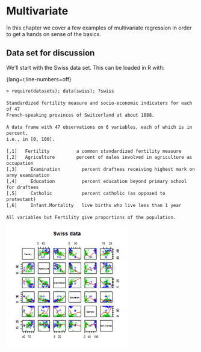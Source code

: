 # Multivariate

In this chapter we cover a few examples of multivariate regression in order
to get a hands on sense of the basics.

## Data set for discussion

We'll  start with the Swiss data set. This can be loaded in R with:

{lang=r,line-numbers=off}
~~~
> require(datasets); data(swiss); ?swiss

Standardized fertility measure and socio-economic indicators for each of 47
French-speaking provinces of Switzerland at about 1888.

A data frame with 47 observations on 6 variables, each of which is in percent,
i.e., in [0, 100].

[,1]   Fertility          a common standardized fertility measure
[,2]   Agriculture        percent of males involved in agriculture as occupation
[,3]	 Examination        percent draftees receiving highest mark on army examination
[,4]	 Education          percent education beyond primary school for draftees
[,5]	 Catholic           percent catholic (as opposed to protestant)
[,6]	 Infant.Mortality   live births who live less than 1 year

All variables but Fertility give proportions of the population.
~~~

![Plot of the Swiss data set](images/swiss1.png)

<!--

## Calling `lm`
`summary(lm(Fertility ~ . , data = swiss))`

```
                 Estimate Std. Error t value  Pr(>|t|)
(Intercept)       66.9152   10.70604   6.250 1.906e-07
Agriculture       -0.1721    0.07030  -2.448 1.873e-02
Examination       -0.2580    0.25388  -1.016 3.155e-01
Education         -0.8709    0.18303  -4.758 2.431e-05
Catholic           0.1041    0.03526   2.953 5.190e-03
Infant.Mortality   1.0770    0.38172   2.822 7.336e-03
```


---
## Example interpretation
* Agriculture is expressed in percentages (0 - 100)
* Estimate is -0.1721.
* Our models estimates an expected 0.17 decrease in standardized fertility for every 1% increase in percentage of males involved in agriculture in holding the remaining variables constant.
* The t-test for $H_0: \beta_{Agri} = 0$ versus $H_a: \beta_{Agri} \neq 0$ is  significant.
* Interestingly, the unadjusted estimate is

```r
summary(lm(Fertility ~ Agriculture, data = swiss))$coefficients
```

```
            Estimate Std. Error t value  Pr(>|t|)
(Intercept)  60.3044    4.25126  14.185 3.216e-18
Agriculture   0.1942    0.07671   2.532 1.492e-02
```


---
How can adjustment reverse the sign of an effect? Let's try a simulation.

```r
n <- 100; x2 <- 1 : n; x1 <- .01 * x2 + runif(n, -.1, .1); y = -x1 + x2 + rnorm(n, sd = .01)
summary(lm(y ~ x1))$coef
```

```
            Estimate Std. Error t value  Pr(>|t|)
(Intercept)    1.454      1.079   1.348 1.807e-01
x1            96.793      1.862  51.985 3.707e-73
```

```r
summary(lm(y ~ x1 + x2))$coef
```

```
             Estimate Std. Error  t value   Pr(>|t|)
(Intercept)  0.001933  0.0017709    1.092  2.777e-01
x1          -1.020506  0.0163560  -62.393  4.211e-80
x2           1.000133  0.0001643 6085.554 1.544e-272
```


---
<div class="rimage center"><img src="fig/unnamed-chunk-5.png" title="plot of chunk unnamed-chunk-5" alt="plot of chunk unnamed-chunk-5" class="plot" /></div>


---
<div class="rimage center"><img src="fig/unnamed-chunk-6.png" title="plot of chunk unnamed-chunk-6" alt="plot of chunk unnamed-chunk-6" class="plot" /></div>


---
## Back to this data set
* The sign reverses itself with the inclusion of Examination and Education.
* The percent of males in the province working in agriculture is negatively related to educational attainment (correlation of -0.6395) and Education and Examination (correlation of 0.6984) are obviously measuring similar things.
  * Is the positive marginal an artifact for not having accounted for, say, Education level? (Education does have a stronger effect, by the way.)
* At the minimum, anyone claiming that provinces that are more agricultural have higher fertility rates would immediately be open to criticism.

---
## What if we include an unnecessary variable?
z adds no new linear information, since it's a linear
combination of variables already included. R just drops
terms that are linear combinations of other terms.

```r
z <- swiss$Agriculture + swiss$Education
lm(Fertility ~ . + z, data = swiss)
```

```

Call:
lm(formula = Fertility ~ . + z, data = swiss)

Coefficients:
     (Intercept)       Agriculture       Examination         Education          Catholic  
          66.915            -0.172            -0.258            -0.871             0.104  
Infant.Mortality                 z  
           1.077                NA  
```



---
## Dummy variables are smart
* Consider the linear model
$$
Y_i = \beta_0 + X_{i1} \beta_1 + \epsilon_{i}
$$
where each $X_{i1}$ is binary so that it is a 1 if measurement $i$ is in a group and 0 otherwise. (Treated versus not in a clinical trial, for example.)
* Then for people in the group $E[Y_i] = \beta_0 + \beta_1$
* And for people not in the group $E[Y_i] = \beta_0$
* The LS fits work out to be $\hat \beta_0 + \hat \beta_1$ is the mean for those in the group and $\hat \beta_0$ is the mean for those not in the group.
* $\beta_1$ is interpretted as the increase or decrease in the mean comparing those in the group to those not.
* Note including a binary variable that is 1 for those not in the group would be redundant. It would create three parameters to describe two means.

---
## More than 2 levels
* Consider a multilevel factor level. For didactic reasons, let's say a three level factor (example, US political party affiliation: Republican, Democrat, Independent)
* $Y_i = \beta_0 + X_{i1} \beta_1 + X_{i2} \beta_2 + \epsilon_i$.
* $X_{i1}$ is 1 for Republicans and 0 otherwise.
* $X_{i2}$ is 1 for Democrats and 0 otherwise.
* If $i$ is Republican $E[Y_i] = \beta_0 +\beta_1$
* If $i$ is Democrat $E[Y_i] = \beta_0 + \beta_2$.
* If $i$ is Independent $E[Y_i] = \beta_0$.
* $\beta_1$ compares Republicans to Independents.
* $\beta_2$ compares Democrats to Independents.
* $\beta_1 - \beta_2$ compares Republicans to Democrats.
* (Choice of reference category changes the interpretation.)

---
## Insect Sprays
<div class="rimage center"><img src="fig/unnamed-chunk-8.png" title="plot of chunk unnamed-chunk-8" alt="plot of chunk unnamed-chunk-8" class="plot" /></div>


---
## Linear model fit, group A is the reference

```r
summary(lm(count ~ spray, data = InsectSprays))$coef
```

```
            Estimate Std. Error t value  Pr(>|t|)
(Intercept)  14.5000      1.132 12.8074 1.471e-19
sprayB        0.8333      1.601  0.5205 6.045e-01
sprayC      -12.4167      1.601 -7.7550 7.267e-11
sprayD       -9.5833      1.601 -5.9854 9.817e-08
sprayE      -11.0000      1.601 -6.8702 2.754e-09
sprayF        2.1667      1.601  1.3532 1.806e-01
```


---
## Hard coding the dummy variables

```r
summary(lm(count ~
             I(1 * (spray == 'B')) + I(1 * (spray == 'C')) +
             I(1 * (spray == 'D')) + I(1 * (spray == 'E')) +
             I(1 * (spray == 'F'))
           , data = InsectSprays))$coef
```

```
                      Estimate Std. Error t value  Pr(>|t|)
(Intercept)            14.5000      1.132 12.8074 1.471e-19
I(1 * (spray == "B"))   0.8333      1.601  0.5205 6.045e-01
I(1 * (spray == "C")) -12.4167      1.601 -7.7550 7.267e-11
I(1 * (spray == "D"))  -9.5833      1.601 -5.9854 9.817e-08
I(1 * (spray == "E")) -11.0000      1.601 -6.8702 2.754e-09
I(1 * (spray == "F"))   2.1667      1.601  1.3532 1.806e-01
```


---
## What if we include all 6?

```r
summary(lm(count ~
   I(1 * (spray == 'B')) + I(1 * (spray == 'C')) +  
   I(1 * (spray == 'D')) + I(1 * (spray == 'E')) +
   I(1 * (spray == 'F')) + I(1 * (spray == 'A')), data = InsectSprays))$coef
```

```
                      Estimate Std. Error t value  Pr(>|t|)
(Intercept)            14.5000      1.132 12.8074 1.471e-19
I(1 * (spray == "B"))   0.8333      1.601  0.5205 6.045e-01
I(1 * (spray == "C")) -12.4167      1.601 -7.7550 7.267e-11
I(1 * (spray == "D"))  -9.5833      1.601 -5.9854 9.817e-08
I(1 * (spray == "E")) -11.0000      1.601 -6.8702 2.754e-09
I(1 * (spray == "F"))   2.1667      1.601  1.3532 1.806e-01
```


---
## What if we omit the intercept?

```r
summary(lm(count ~ spray - 1, data = InsectSprays))$coef
```

```
       Estimate Std. Error t value  Pr(>|t|)
sprayA   14.500      1.132  12.807 1.471e-19
sprayB   15.333      1.132  13.543 1.002e-20
sprayC    2.083      1.132   1.840 7.024e-02
sprayD    4.917      1.132   4.343 4.953e-05
sprayE    3.500      1.132   3.091 2.917e-03
sprayF   16.667      1.132  14.721 1.573e-22
```

```r
library(dplyr)
summarise(group_by(InsectSprays, spray), mn = mean(count))
```

```
Source: local data frame [6 x 2]

  spray     mn
1     A 14.500
2     B 15.333
3     C  2.083
4     D  4.917
5     E  3.500
6     F 16.667
```


---
## Reordering the levels

```r
spray2 <- relevel(InsectSprays$spray, "C")
summary(lm(count ~ spray2, data = InsectSprays))$coef
```

```
            Estimate Std. Error t value  Pr(>|t|)
(Intercept)    2.083      1.132  1.8401 7.024e-02
spray2A       12.417      1.601  7.7550 7.267e-11
spray2B       13.250      1.601  8.2755 8.510e-12
spray2D        2.833      1.601  1.7696 8.141e-02
spray2E        1.417      1.601  0.8848 3.795e-01
spray2F       14.583      1.601  9.1083 2.794e-13
```

---
## Summary
* If we treat Spray as a factor, R includes an intercept and omits the alphabetically first level of the factor.
  * All t-tests are for comparisons of Sprays versus Spray A.
  * Empirical mean for A is the intercept.
  * Other group means are the intercept plus their coefficient.
* If we omit an intercept, then it includes terms for all levels of the factor.
  * Group means are the coefficients.
  * Tests are tests of whether the groups are different than zero. (Are the expected counts zero for that spray.)
* If we want comparisons between, Spray B and C, say we could refit the model with C (or B) as the reference level.


---
## Other thoughts on this data
* Counts are bounded from below by 0, violates the assumption of normality of the errors.
  * Also there are counts near zero, so both the actual assumption and the intent of the assumption are violated.
* Variance does not appear to be constant.
* Perhaps taking logs of the counts would help.
  * There are 0 counts, so maybe log(Count + 1)
* Also, we'll cover Poisson GLMs for fitting count data.



## Recall the `swiss` data set


```r
library(datasets); data(swiss)
head(swiss)
```

```
             Fertility Agriculture Examination Education Catholic Infant.Mortality
Courtelary        80.2        17.0          15        12     9.96             22.2
Delemont          83.1        45.1           6         9    84.84             22.2
Franches-Mnt      92.5        39.7           5         5    93.40             20.2
Moutier           85.8        36.5          12         7    33.77             20.3
Neuveville        76.9        43.5          17        15     5.16             20.6
Porrentruy        76.1        35.3           9         7    90.57             26.6
```


---
## Create a binary variable

```r
library(dplyr);
swiss = mutate(swiss, CatholicBin = 1 * (Catholic > 50))
```


---
## Plot the data
<div class="rimage center"><img src="fig/unnamed-chunk-16.png" title="plot of chunk unnamed-chunk-16" alt="plot of chunk unnamed-chunk-16" class="plot" /></div>


---
## No effect of religion

```r
summary(lm(Fertility ~ Agriculture, data = swiss))$coef
```

```
            Estimate Std. Error t value  Pr(>|t|)
(Intercept)  60.3044    4.25126  14.185 3.216e-18
Agriculture   0.1942    0.07671   2.532 1.492e-02
```


---
## Parallel lines

```r
summary(lm(Fertility ~ Agriculture + factor(CatholicBin), data = swiss))$coef
```

```
                     Estimate Std. Error t value  Pr(>|t|)
(Intercept)           60.8322     4.1059  14.816 1.032e-18
Agriculture            0.1242     0.0811   1.531 1.329e-01
factor(CatholicBin)1   7.8843     3.7484   2.103 4.118e-02
```


---
## Lines with different slopes and intercepts

```r
summary(lm(Fertility ~ Agriculture * factor(CatholicBin), data = swiss))$coef
```

```
                                 Estimate Std. Error t value  Pr(>|t|)
(Intercept)                      62.04993    4.78916 12.9563 1.919e-16
Agriculture                       0.09612    0.09881  0.9727 3.361e-01
factor(CatholicBin)1              2.85770   10.62644  0.2689 7.893e-01
Agriculture:factor(CatholicBin)1  0.08914    0.17611  0.5061 6.153e-01
```


---
## Just to show you it can be done

```r
summary(lm(Fertility ~ Agriculture + Agriculture : factor(CatholicBin), data = swiss))$coef
```

```
                                 Estimate Std. Error t value  Pr(>|t|)
(Intercept)                      62.63037    4.22989 14.8066 1.057e-18
Agriculture                       0.08539    0.08945  0.9546 3.450e-01
Agriculture:factor(CatholicBin)1  0.13340    0.06199  2.1520 3.693e-02
```
-->
